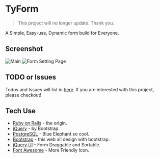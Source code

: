 # TyForm

> This project will no longer update. Thank you.

A Simple, Easy-use, Dynamic form build for Everyone.

## Screenshot

![Main](http://i.imgur.com/hJ9H30s.png)
![Form Setting Page](http://i.imgur.com/BHl7XqD.png)

## TODO or Issues

Todos and Issues will list in [here](https://github.com/viflin/TyForm/issues). If you are interested with this project, please checkout!

## Tech Use

- [Ruby on Rails](http://rubyonrails.org/) - the origin.
- [jQuery](https://jquery.com/) - by Bootstrap.
- [PostgreSQL](http://www.postgresql.org/) - Blue Elephant so cool.
- [Bootstrap](http://getbootstrap.com/) - this web all design with bootstrap.
- [jQuery UI](https://jqueryui.com/) - Form Draggable and Sortable.
- [Font Awesome](http://fortawesome.github.io/Font-Awesome/) - More Friendly Icon.


